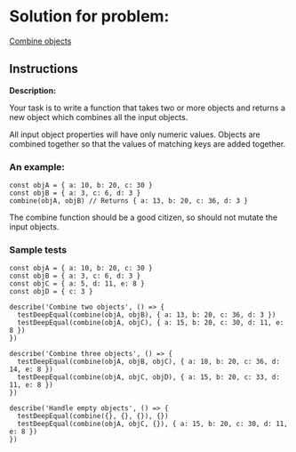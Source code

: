 # Solution for problem:

[Combine objects](https://www.codewars.com/kata/56bd9e4b0d0b64eaf5000819)

## Instructions

**Description:**

Your task is to write a function that takes two or more objects and returns a new object which combines all the input objects.

All input object properties will have only numeric values. Objects are combined together so that the values of matching keys are added together.

### An example:

```plaintext
const objA = { a: 10, b: 20, c: 30 }
const objB = { a: 3, c: 6, d: 3 }
combine(objA, objB) // Returns { a: 13, b: 20, c: 36, d: 3 }
```

The combine function should be a good citizen, so should not mutate the input objects.

### Sample tests

```plaintext
const objA = { a: 10, b: 20, c: 30 }
const objB = { a: 3, c: 6, d: 3 }
const objC = { a: 5, d: 11, e: 8 }
const objD = { c: 3 }

describe('Combine two objects', () => {
  testDeepEqual(combine(objA, objB), { a: 13, b: 20, c: 36, d: 3 })
  testDeepEqual(combine(objA, objC), { a: 15, b: 20, c: 30, d: 11, e: 8 })
})

describe('Combine three objects', () => {
  testDeepEqual(combine(objA, objB, objC), { a: 18, b: 20, c: 36, d: 14, e: 8 })
  testDeepEqual(combine(objA, objC, objD), { a: 15, b: 20, c: 33, d: 11, e: 8 })
})

describe('Handle empty objects', () => {
  testDeepEqual(combine({}, {}, {}), {})
  testDeepEqual(combine(objA, objC, {}), { a: 15, b: 20, c: 30, d: 11, e: 8 })
})
```
